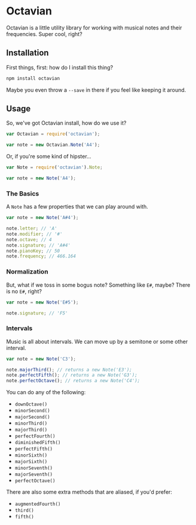 # Octavian

Octavian is a little utility library for working with musical notes and their frequencies. Super cool, right?

## Installation

First things, first: how do I install this thing?

```js
npm install octavian
```

Maybe you even throw a `--save` in there if you feel like keeping it around.

## Usage

So, we've got Octavian install, how do we use it?

```js
var Octavian = require('octavian');

var note = new Octavian.Note('A4');
```

Or, if you're some kind of hipster…

```js
var Note = require('octavian').Note;

var note = new Note('A4');
```

### The Basics

A `Note` has a few properties that we can play around with.

```js
var note = new Note('A#4');

note.letter; // 'A'
note.modifier; // '#'
note.octave; // 4
note.signature; // 'A#4'
note.pianoKey; // 50
note.frequency; // 466.164
```

### Normalization

But, what if we toss in some bogus note? Something like `E#`, maybe? There is no `E#`, right?

```js
var note = new Note('E#5');

note.signature; // 'F5'
```

### Intervals

Music is all about intervals. We can move up by a semitone or some other interval.

```js
var note = new Note('C3');

note.majorThird(); // returns a new Note('E3');
note.perfectFifth(); // returns a new Note('G3');
note.perfectOctave(); // returns a new Note('C4');
```

You can do any of the following:

* `downOctave()`
* `minorSecond()`
* `majorSecond()`
* `minorThird()`
* `majorThird()`
* `perfectFourth()`
* `diminishedFifth()`
* `perfectFifth()`
* `minorSixth()`
* `majorSixth()`
* `minorSeventh()`
* `majorSeventh()`
* `perfectOctave()`

There are also some extra methods that are aliased, if you'd prefer:

* `augmentedFourth()`
* `third()`
* `fifth()`